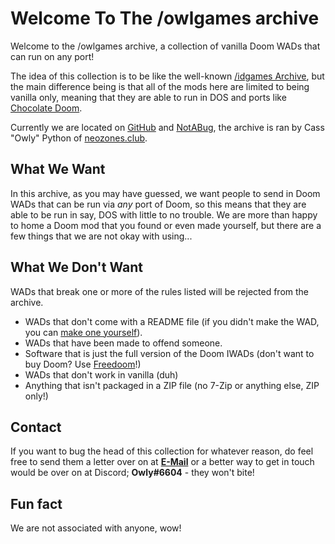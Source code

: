 # Welcome To The /owlgames archive
Welcome to the /owlgames archive, a collection of vanilla Doom WADs that can run on any port!

The idea of this collection is to be like the well-known [/idgames Archive](https://www.doomworld.com/idgames), but the main difference being is that all of the mods here are limited to being vanilla only, meaning that they are able to run in DOS and ports like [Chocolate Doom](https://www.chocolate-doom.org).

Currently we are located on [GitHub](https://github.com/DynTylluan/owlgames) and [NotABug](https://notabug.org/DynTylluan/owlgames), the archive is ran by Cass "Owly" Python of [neozones.club](https://neozones.club).

## What We Want
In this archive, as you may have guessed, we want people to send in Doom WADs that can be run via _any_ port of Doom, so this means that they are able to be run in say, DOS with little to no trouble. We are more than happy to home a Doom mod that you found or even made yourself, but there are a few things that we are not okay with using...

## What We Don't Want
WADs that break one or more of the rules listed will be rejected from the archive.

* WADs that don't come with a README file (if you didn't make the WAD, you can [make one yourself](https://www.doomworld.com/idgames/?textmaker)).
* WADs that have been made to offend someone.
* Software that is just the full version of the Doom IWADs (don't want to buy Doom? Use [Freedoom](https://freedoom.github.io/)!)
* WADs that don't work in vanilla (duh)
* Anything that isn't packaged in a ZIP file (no 7-Zip or anything else, ZIP only!)

## Contact
If you want to bug the head of this collection for whatever reason, do feel free to send them a letter over on at [**E-Mail**](mailto:owlman@protonmail.com) or a better way to get in touch would be over on at Discord; **Owly#6604** - they won't bite!

## Fun fact
We are not associated with anyone, wow!